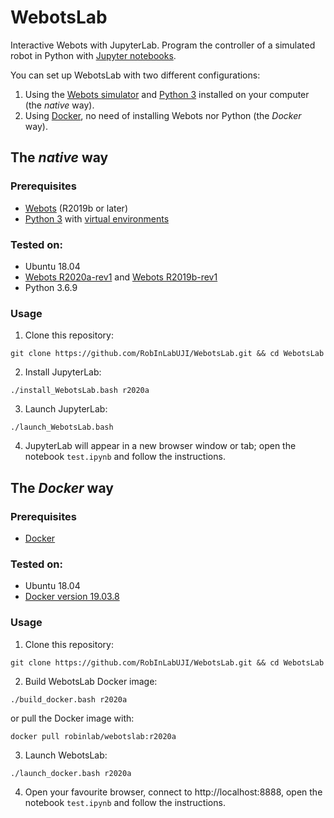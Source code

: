 # WebotsLab
Interactive Webots with JupyterLab. Program the controller of a simulated robot in Python with [Jupyter notebooks](https://jupyter.org/).

You can set up WebotsLab with two different configurations:
1. Using the [Webots simulator](https://cyberbotics.com/) and [Python 3](https://www.python.org/) installed on your computer (the *native* way).
2. Using [Docker](https://docs.docker.com/engine/), no need of installing Webots nor Python (the *Docker* way).

## The *native* way

### Prerequisites

* [Webots](https://cyberbotics.com/) (R2019b or later)
* [Python 3](https://www.python.org/) with [virtual environments](https://docs.python.org/3/tutorial/venv.html)

### Tested on:

* Ubuntu 18.04
* [Webots R2020a-rev1](https://github.com/cyberbotics/webots/releases/tag/R2020a-rev1) and
  [Webots R2019b-rev1](https://github.com/cyberbotics/webots/releases/tag/R2019b-rev1)
* Python 3.6.9

### Usage

1. Clone this repository:
```
git clone https://github.com/RobInLabUJI/WebotsLab.git && cd WebotsLab
```

2. Install JupyterLab:
```
./install_WebotsLab.bash r2020a
```

3. Launch JupyterLab:
```
./launch_WebotsLab.bash
```

4. JupyterLab will appear in a new browser window or tab; open the notebook `test.ipynb` and follow the instructions.

## The *Docker* way

### Prerequisites

* [Docker](https://docs.docker.com/engine/)

### Tested on:

* Ubuntu 18.04
* [Docker version 19.03.8](https://docs.docker.com/engine/install/ubuntu/)

### Usage

1. Clone this repository:
```
git clone https://github.com/RobInLabUJI/WebotsLab.git && cd WebotsLab
```

2. Build WebotsLab Docker image:
```
./build_docker.bash r2020a
```

or pull the Docker image with:
```
docker pull robinlab/webotslab:r2020a
```

3. Launch WebotsLab:
```
./launch_docker.bash r2020a
```

4. Open your favourite browser, connect to http://localhost:8888, open the notebook `test.ipynb` and follow the instructions.
